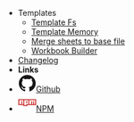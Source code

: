 <!-- markdownlint-disable-next-line first-line-heading -->
- Templates
  - [Template Fs](template-fs)
  - [Template Memory](template-memory)
  - [Merge sheets to base file](merge-sheets-to-base-file)
  - [Workbook Builder](workbook-builder)
- [Changelog](changelog.md)
- **Links**
- [![Github](assets/img/github.svg)Github](https://github.com/JS-AK/excel-toolbox)
- [![NPM](assets/img/npm.svg)NPM](https://www.npmjs.com/package/@js-ak/excel-toolbox)
